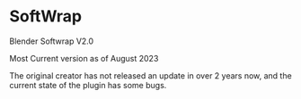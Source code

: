 # SoftWrap
Blender Softwrap V2.0

Most Current version as of August 2023

The original creator has not released an update in over 2 years now, and the current state of the plugin has some bugs.
